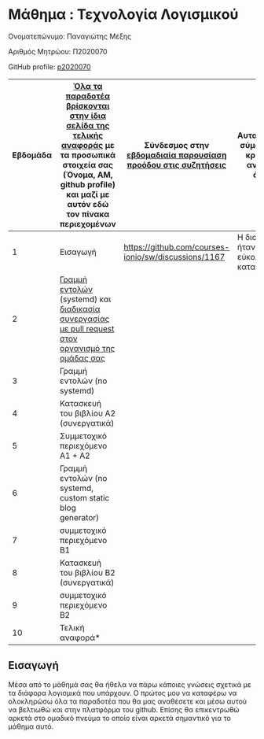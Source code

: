 # Μάθημα : Τεχνολογία Λογισμικού

Ονοματεπώνυμο: Παναγιώτης Μέξης </br>

Αριθμός Μητρώου: Π2020070 </br>

GitHub profile:  [p2020070](https://github.com/p20mexi)





| Εβδομάδα | [Όλα τα παραδοτέα βρίσκονται στην ίδια σελίδα της τελικής αναφοράς](https://epidrome.github.io/teaching/deliverables/) με τα προσωπικά στοιχεία σας (Όνομα, ΑΜ, github profile) και μαζί με αυτόν εδώ τον πίνακα περιεχομένων | Σύνδεσμος στην [εβδομαδιαία παρουσίαση προόδου στις συζητήσεις](https://github.com/courses-ionio/help/discussions/categories/show-and-tell) | Αυτοαξιολόγηση σύμφωνα με τα κριτήρια της αντίστοιχης άσκησης |
| --- | --- | --- | --- |
| 1 | Εισαγωγή | https://github.com/courses-ionio/sw/discussions/1167 | Η διαδικασία ήταν αρκετά εύκολη και κατανοητή |
| 2 | [Γραμμή εντολών](https://epidrome.github.io/teaching/cli) (systemd) και [διαδικασία συνεργασίας με pull request στον οργανισμό της ομάδας σας](https://epidrome.github.io/teaching/team) | | |
| 3 | Γραμμή εντολών (no systemd) | | |
| 4 | Κατασκευή του βιβλίου Α2 (συνεργατικά) | | |
| 5 | Συμμετοχικό περιεχόμενο A1 + A2 | | |
| 6 | Γραμμή εντολών (no systemd, custom static blog generator) | | |
| 7 | συμμετοχικό περιεχόμενο B1 | | |
| 8 | Κατασκευή του βιβλίου Β2 (συνεργατικά) | | |
| 9 | συμμετοχικό περιεχόμενο B2 | | |
| 10 | Τελική αναφορά* | | |




## Εισαγωγή
Μέσα από το μάθημά σας θα ήθελα να πάρω κάποιες γνώσεις σχετικά με τα διάφορα λογισμικά που υπάρχουν. Ο πρώτος μου να καταφέρω να ολοκληρώσω όλα τα παραδοτέα που θα μας αναθέσετε και μέσω αυτού να βελτιωθώ και στην πλατφόρμα του github. Επίσης θα επικεντρωθώ αρκετά στο ομαδικό πνεύμα το οποίο είναι αρκετά σημαντικό για το μάθημα αυτό.




